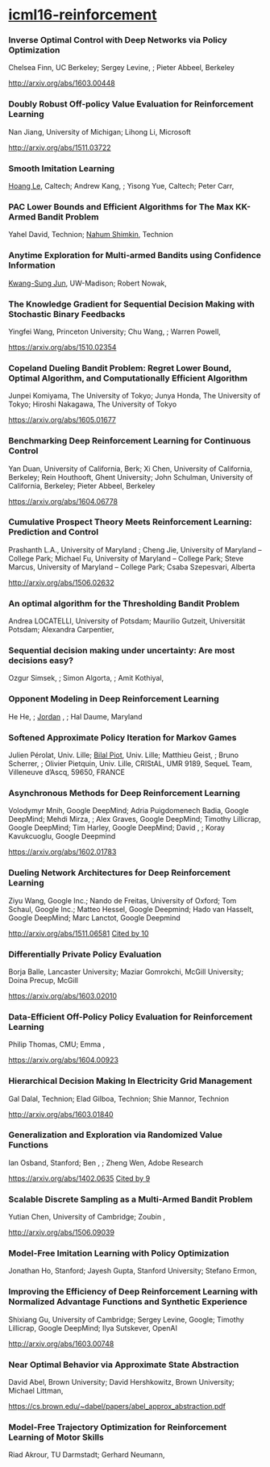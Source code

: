 # [icml16-reinforcement](http://icml.cc/2016/?page_id=1649 "ICML 2016 Accepted Papers")



### Inverse Optimal Control with Deep Networks via Policy Optimization
Chelsea Finn, UC Berkeley; Sergey Levine, ; Pieter Abbeel, Berkeley

http://arxiv.org/abs/1603.00448

### Doubly Robust Off-policy Value Evaluation for Reinforcement Learning
Nan Jiang, University of Michigan; Lihong Li, Microsoft

http://arxiv.org/abs/1511.03722

### Smooth Imitation Learning
[Hoang Le](http://hoangminhle.github.io/), Caltech; Andrew Kang, ; Yisong Yue, Caltech; Peter Carr,



### PAC Lower Bounds and Efficient Algorithms for The Max KK-Armed Bandit Problem
Yahel David, Technion; [Nahum Shimkin](http://webee.technion.ac.il/people/shimkin/index.html), Technion



### Anytime Exploration for Multi-armed Bandits using Confidence Information
[Kwang-Sung Jun](http://pages.cs.wisc.edu/~deltakam/), UW-Madison; Robert Nowak,



### The Knowledge Gradient for Sequential Decision Making with Stochastic Binary Feedbacks
Yingfei Wang, Princeton University; Chu Wang, ; Warren Powell,

https://arxiv.org/abs/1510.02354

### Copeland Dueling Bandit Problem: Regret Lower Bound, Optimal Algorithm, and Computationally Efficient Algorithm
Junpei Komiyama, The University of Tokyo; Junya Honda, The University of Tokyo; Hiroshi Nakagawa, The University of Tokyo

https://arxiv.org/abs/1605.01677

### Benchmarking Deep Reinforcement Learning for Continuous Control
Yan Duan, University of California, Berk; Xi Chen, University of California, Berkeley; Rein Houthooft, Ghent University; John Schulman, University of California, Berkeley; Pieter Abbeel, Berkeley

https://arxiv.org/abs/1604.06778

### Cumulative Prospect Theory Meets Reinforcement Learning: Prediction and Control
Prashanth L.A., University of Maryland ; Cheng Jie, University of Maryland – College Park; Michael Fu, University of Maryland – College Park; Steve Marcus, University of Maryland – College Park; Csaba Szepesvari, Alberta

http://arxiv.org/abs/1506.02632

### An optimal algorithm for the Thresholding Bandit Problem
Andrea LOCATELLI, University of Potsdam; Maurilio Gutzeit, Universität Potsdam; Alexandra Carpentier,



### Sequential decision making under uncertainty: Are most decisions easy?
Ozgur Simsek, ; Simon Algorta, ; Amit Kothiyal,



### Opponent Modeling in Deep Reinforcement Learning
He He, ; [Jordan](http://www.cs.colorado.edu/~jbg/dyn-pubs/year.html) , ; Hal Daume, Maryland



### Softened Approximate Policy Iteration for Markov Games
Julien Pérolat, Univ. Lille; [Bilal Piot](http://chercheurs.lille.inria.fr/~bpiot/publications.html), Univ. Lille; Matthieu Geist, ; Bruno Scherrer, ; Olivier Pietquin, Univ. Lille, CRIStAL, UMR 9189, SequeL Team, Villeneuve d’Ascq, 59650, FRANCE



### Asynchronous Methods for Deep Reinforcement Learning
Volodymyr Mnih, Google DeepMind; Adria Puigdomenech Badia, Google DeepMind; Mehdi Mirza, ; Alex Graves, Google DeepMind; Timothy Lillicrap, Google DeepMind; Tim Harley, Google DeepMind; David , ; Koray Kavukcuoglu, Google Deepmind

https://arxiv.org/abs/1602.01783

### Dueling Network Architectures for Deep Reinforcement Learning
Ziyu Wang, Google Inc.; Nando de Freitas, University of Oxford; Tom Schaul, Google Inc.; Matteo Hessel, Google Deepmind; Hado van Hasselt, Google DeepMind; Marc Lanctot, Google Deepmind

http://arxiv.org/abs/1511.06581 [Cited by 10](https://scholar.google.com/scholar?cluster=12521843669488478464)

### Differentially Private Policy Evaluation
Borja Balle, Lancaster University; Maziar Gomrokchi, McGill University; Doina Precup, McGill

https://arxiv.org/abs/1603.02010

### Data-Efficient Off-Policy Policy Evaluation for Reinforcement Learning
Philip Thomas, CMU; Emma ,

https://arxiv.org/abs/1604.00923

### Hierarchical Decision Making In Electricity Grid Management
Gal Dalal, Technion; Elad Gilboa, Technion; Shie Mannor, Technion

http://arxiv.org/abs/1603.01840

### Generalization and Exploration via Randomized Value Functions
Ian Osband, Stanford; Ben , ; Zheng Wen, Adobe Research

https://arxiv.org/abs/1402.0635 [Cited by 9](https://scholar.google.com/scholar?cluster=8395276240402428504)

### Scalable Discrete Sampling as a Multi-Armed Bandit Problem
Yutian Chen, University of Cambridge; Zoubin ,

http://arxiv.org/abs/1506.09039

### Model-Free Imitation Learning with Policy Optimization
Jonathan Ho, Stanford; Jayesh Gupta, Stanford University; Stefano Ermon,



### Improving the Efficiency of Deep Reinforcement Learning with Normalized Advantage Functions and Synthetic Experience
Shixiang Gu, University of Cambridge; Sergey Levine, Google; Timothy Lillicrap, Google DeepMind; Ilya Sutskever, OpenAI

http://arxiv.org/abs/1603.00748

### Near Optimal Behavior via Approximate State Abstraction
David Abel, Brown University; David Hershkowitz, Brown University; Michael Littman,

https://cs.brown.edu/~dabel/papers/abel_approx_abstraction.pdf

### Model-Free Trajectory Optimization for Reinforcement Learning of Motor Skills
Riad Akrour, TU Darmstadt; Gerhard Neumann,



